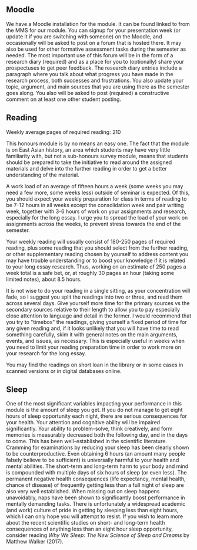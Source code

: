 ## Moodle

We have a Moodle installation for the module. It can be found linked to from the MMS for our module. You can signup for your presentation week (or update it if you are switching with someone) on the Moodle, and occasionally will be asked to post on a forum that is hosted there. It may also be used for other formative assessment tasks during the semester as needed. The most important use of this forum will be in the form of a research diary (required) and as a place for you to (optionally) share your prospectuses to get peer feedback. The research diary entries include a paragraph where you talk about what progress you have made in the research process, both successes and frustrations. You also update your topic, argument, and main sources that you are using there as the semester goes along. You also will be asked to post (required) a constructive comment on at least one other student posting.

## Reading

Weekly average pages of required reading: 210

This honours module is by no means an easy one. The fact that the module is on East Asian history, an area which students may have very little familiarity with, but not a sub-honours survey module, means that students should be prepared to take the initiative to read around the assigned materials and delve into the further reading in order to get a better understanding of the material.

A work load of an average of fifteen hours a week (some weeks you may need a few more, some weeks less) outside of seminar is expected. Of this, you should expect your weekly preparation for class in terms of reading to be 7-12 hours in all weeks except the consolidation week and pair writing week, together with 3-6 hours of work on your assignments and research, especially for the long essay. I urge you to spread the load of your work on assignments across the weeks, to prevent stress towards the end of the semester.

Your weekly reading will usually consist of 180-250 pages of required reading, plus some reading that you should select from the further reading, or other supplementary reading chosen by yourself to address content you may have trouble understanding or to boost your knowledge if it is related to your long essay research. Thus, working on an estimate of 250 pages a week total is a safe bet, or, at roughly 30 pages an hour (taking some limited notes), about 8.5 hours.

It is not wise to do your reading in a single sitting, as your concentration will fade, so I suggest you split the readings into two or three, and read them across several days. Give yourself more time for the primary sources vs the secondary sources relative to their length to allow you to pay especially close attention to language and detail in the former. I would recommend that you try to "timebox" the readings, giving yourself a fixed period of time for any given reading and, if it looks unlikely that you will have time to read something carefully, skim it with general notes on the main arguments, events, and issues, as necessary.  This is especially useful in weeks when you need to limit your reading preparation time in order to work more on your research for the long essay.

You may find the readings on short loan in the library or in some cases in scanned versions or in digital databases online.


## Sleep

One of the most significant variables impacting your performance in this module is the amount of sleep you get. If you do not manage to get eight hours of sleep opportunity each night, there are serious consequences for your health. Your attention and cognitive ability will be impaired significantly. Your ability to problem-solve, think creatively, and form memories is measurably decreased both the following day, and in the days to come. This has been well-established in the scientific literature. Cramming for examinations by reducing your sleep has been clearly shown to be counterproductive. Even obtaining 6 hours (an amount many people falsely believe to be sufficient) is universally harmful to your health and mental abilities. The short-term and long-term harm to your body and mind is compounded with multiple days of six hours of sleep (or even less). The permanent negative health consequences (life expectancy, mental health, chance of disease) of frequently getting less than a full night of sleep are also very well established. When missing out on sleep happens unavoidably, naps have been shown to significantly boost performance in mentally demanding tasks. There is unfortunately a widespread academic (and work) culture of pride in getting by sleeping less than eight hours, which I can only hope you will attempt to resist. If you wish to learn more about the recent scientific studies on short- and long-term health consequences of anything less than an eight hour sleep opportunity, consider reading *Why We Sleep: The New Science of Sleep and Dreams* by Matthew Walker (2017).
